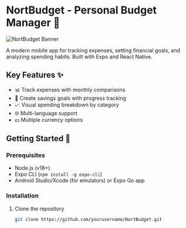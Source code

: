 # NortBudget - Personal Budget Manager 💸

![NortBudget Banner](./assets/readme-banner.png) <!-- Add your banner image here -->

A modern mobile app for tracking expenses, setting financial goals, and analyzing spending habits. Built with Expo and React Native.

## Key Features ✨
- 📊 Track expenses with monthly comparisons
- 🎯 Create savings goals with progress tracking
- 📈 Visual spending breakdown by category
- 🌐 Multi-language support
- 💵 Multiple currency options

## Getting Started 🚀

### Prerequisites
- Node.js (v18+)
- Expo CLI (`npm install -g expo-cli`)
- Android Studio/Xcode (for emulators) or Expo Go app

### Installation
1. Clone the repository
   ```bash
   git clone https://github.com/yourusername/NortBudget.git

